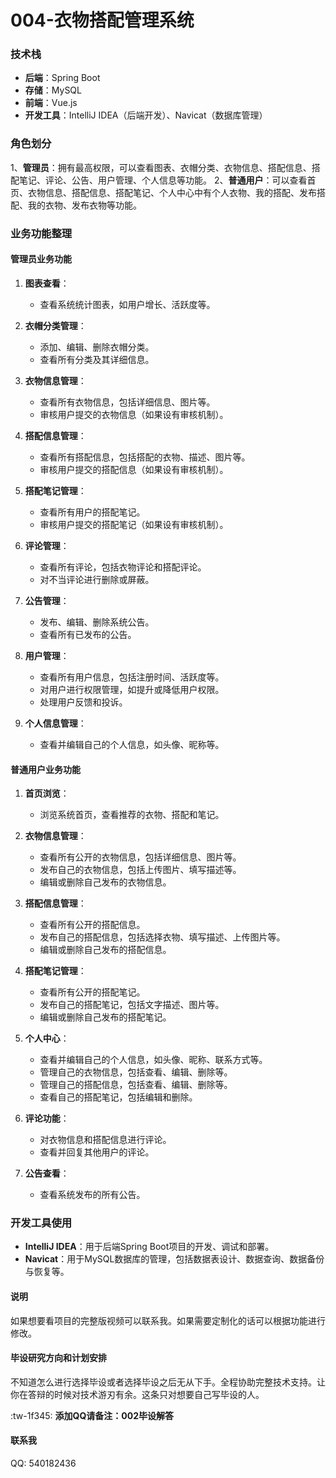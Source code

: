 # 004-衣物搭配管理系统

### 技术栈

- **后端**：Spring Boot
- **存储**：MySQL
- **前端**：Vue.js
- **开发工具**：IntelliJ IDEA（后端开发）、Navicat（数据库管理）

### 角色划分

1、**管理员**：拥有最高权限，可以查看图表、衣帽分类、衣物信息、搭配信息、搭配笔记、评论、公告、用户管理、个人信息等功能。
2、**普通用户**：可以查看首页、衣物信息、搭配信息、搭配笔记、个人中心中有个人衣物、我的搭配、发布搭配、我的衣物、发布衣物等功能。

### 业务功能整理

#### 管理员业务功能

1. **图表查看**：
   - 查看系统统计图表，如用户增长、活跃度等。

2. **衣帽分类管理**：
   - 添加、编辑、删除衣帽分类。
   - 查看所有分类及其详细信息。

3. **衣物信息管理**：
   - 查看所有衣物信息，包括详细信息、图片等。
   - 审核用户提交的衣物信息（如果设有审核机制）。

4. **搭配信息管理**：
   - 查看所有搭配信息，包括搭配的衣物、描述、图片等。
   - 审核用户提交的搭配信息（如果设有审核机制）。

5. **搭配笔记管理**：
   - 查看所有用户的搭配笔记。
   - 审核用户提交的搭配笔记（如果设有审核机制）。

6. **评论管理**：
   - 查看所有评论，包括衣物评论和搭配评论。
   - 对不当评论进行删除或屏蔽。

7. **公告管理**：
   - 发布、编辑、删除系统公告。
   - 查看所有已发布的公告。

8. **用户管理**：
   - 查看所有用户信息，包括注册时间、活跃度等。
   - 对用户进行权限管理，如提升或降低用户权限。
   - 处理用户反馈和投诉。

9. **个人信息管理**：
   - 查看并编辑自己的个人信息，如头像、昵称等。

#### 普通用户业务功能

1. **首页浏览**：
   - 浏览系统首页，查看推荐的衣物、搭配和笔记。

2. **衣物信息管理**：
   - 查看所有公开的衣物信息，包括详细信息、图片等。
   - 发布自己的衣物信息，包括上传图片、填写描述等。
   - 编辑或删除自己发布的衣物信息。

3. **搭配信息管理**：
   - 查看所有公开的搭配信息。
   - 发布自己的搭配信息，包括选择衣物、填写描述、上传图片等。
   - 编辑或删除自己发布的搭配信息。

4. **搭配笔记管理**：
   - 查看所有公开的搭配笔记。
   - 发布自己的搭配笔记，包括文字描述、图片等。
   - 编辑或删除自己发布的搭配笔记。

5. **个人中心**：
   - 查看并编辑自己的个人信息，如头像、昵称、联系方式等。
   - 管理自己的衣物信息，包括查看、编辑、删除等。
   - 管理自己的搭配信息，包括查看、编辑、删除等。
   - 查看自己的搭配笔记，包括编辑和删除。

6. **评论功能**：
   - 对衣物信息和搭配信息进行评论。
   - 查看并回复其他用户的评论。

7. **公告查看**：
   - 查看系统发布的所有公告。


### 开发工具使用

- **IntelliJ IDEA**：用于后端Spring Boot项目的开发、调试和部署。
- **Navicat**：用于MySQL数据库的管理，包括数据表设计、数据查询、数据备份与恢复等。

#### 说明
如果想要看项目的完整版视频可以联系我。如果需要定制化的话可以根据功能进行修改。

#### 毕设研究方向和计划安排
不知道怎么进行选择毕设或者选择毕设之后无从下手。全程协助完整技术支持。让你在答辩的时候对技术游刃有余。这条只对想要自己写毕设的人。

:tw-1f345: **添加QQ请备注：002毕设解答**

#### 联系我
QQ: 540182436

